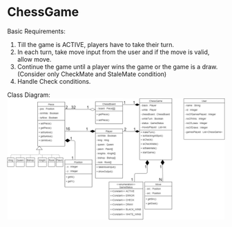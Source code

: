 # ChessGame

Basic Requirements:
1. Till the game is ACTIVE, players have to take their turn.
2. In each turn, take move input from the user and if the move is valid, allow move.
3. Continue the game until a player wins the game or the game is a draw. 
	(Consider only CheckMate and StaleMate condition)
4. Handle Check conditions.

Class Diagram:
![alt text](https://github.com/MayV/ChessGame/blob/master/ClassDiagram.png?raw=true)
